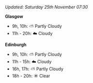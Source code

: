 *Updated: Saturday 25th November 07:30*

**Glasgow**

* 9h, 10h: :partly_sunny: Partly Cloudy
* 11h - 20h: :cloud: Cloudy

**Edinburgh**

* 9h, 10h: :partly_sunny: Partly Cloudy
* 11h - 15h: :cloud: Cloudy
* 16h, 17h: :partly_sunny: Partly Cloudy
* 18h - 20h: :sunny: Clear
